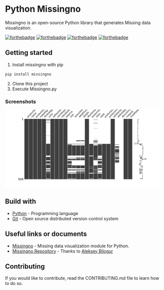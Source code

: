 # Python Missingno

Missingno is an open-source Python library that generates Missing data visualization.

[![forthebadge](https://forthebadge.com/images/badges/you-didnt-ask-for-this.svg)](http://forthebadge.com) [![forthebadge](https://forthebadge.com/images/badges/contains-technical-debt.svg)](http://forthebadge.com)  [![forthebadge](https://forthebadge.com/images/badges/check-it-out.svg)](http://forthebadge.com)  [![forthebadge](https://forthebadge.com/images/badges/built-with-love.svg)](http://forthebadge.com)

## Getting started

1. Install missingno with pip

```bat
pip install missingno
```

2. Clone this project
3. Execute Missingno.py

### Screenshots

![Heatmap](./images/missingno-adventureworks-product-matrix.png)

## Build with

* [Python](https://www.python.org/) - Programming language
* [Git](https://git-scm.com) - Open source distributed version control system

## Useful links or documents

* [Missingno](https://pypi.org/project/missingno/) - Missing data visualization module for Python.
* [Missingno Repository](https://github.com/ResidentMario/missingno) - Thanks to [Aleksey Bilogur](https://github.com/ResidentMario)

## Contributing

If you would like to contribute, read the CONTRIBUTING.md file to learn how to do so.
